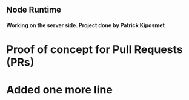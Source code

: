## Node Runtime

#### Working on the server side. Project done by Patrick Kiposmet


# Proof of concept for Pull Requests (PRs)
# Added one more line